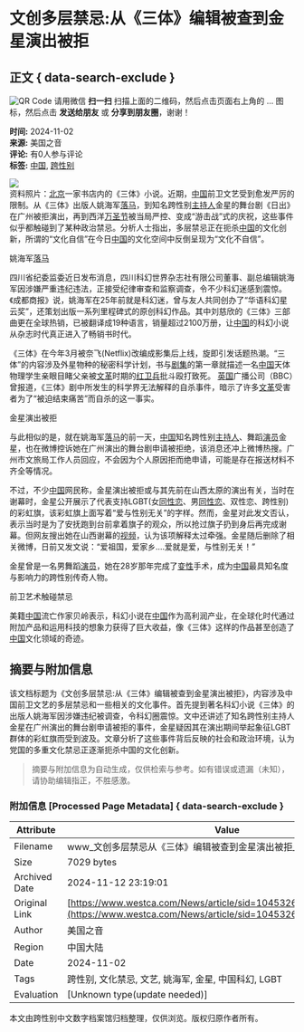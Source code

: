 # 文创多层禁忌:从《三体》编辑被查到金星演出被拒

## 正文 { data-search-exclude }


![QR Code](https://chart.googleapis.com/chart?chs=280x280&cht=qr&choe=UTF-8&chl=http%3A%2F%2Fwww.vancouverren.com%2Fpda%2Fnews%2Fop%3Dview%2Fsid%3D1045326%2Fapp%3Dweixin%2Fruid%3D1%2Flang%3Dschinese.html) 请用微信 **扫一扫** 扫描上面的二维码，然后点击页面右上角的 ... 图标，然后点击 **发送给朋友** 或 **分享到朋友圈**，谢谢！

**时间:** 2024-11-02  
**来源:** 美国之音  
**评论:** 有0人参与评论  
**标签:** [中国](News/tags/tag=%D6%D0%B9%FA/lang=schinese.html?utm_source=westca&utm_medium=tag&utm_campaign=news_extend), [跨性别](News/tags/tag=%D6%F7%B3%D6%C8%CB/lang=schinese.html?utm_source=westca&utm_medium=tag&utm_campaign=news_extend)  

![](images/Image/20241102/a7ba69a134d32217fc1625ec0c428ab1.webp)  
资料照片：[北京](News/tags/tag=%B1%B1%BE%A9/lang=schinese.html?utm_source=westca&utm_medium=tag&utm_campaign=news_extend)一家书店内的《三体》小说。近期，[中国](News/tags/tag=%D6%D0%B9%FA/lang=schinese.html?utm_source=westca&utm_medium=tag&utm_campaign=news_extend)前卫文艺受到愈发严厉的限制。从《三体》出版人姚海军[落马](News/tags/tag=%C2%E4%C2%ED/lang=schinese.html?utm_source=westca&utm_medium=tag&utm_campaign=news_extend)，到知名跨性别[主持人](News/tags/tag=%D6%F7%B3%D6%C8%CB/lang=schinese.html?utm_source=westca&utm_medium=tag&utm_campaign=news_extend)金星的舞台剧《日出》在广州被拒演出，再到西洋[万圣节](News/tags/tag=%CD%F2%CA%A5%BD%DA/lang=schinese.html?utm_source=westca&utm_medium=tag&utm_campaign=news_extend)被当局严控、变成“游击战”式的庆祝，这些事件似乎都触碰到了某种政治禁忌。分析人士指出，多层禁忌正在扼杀[中国](News/tags/tag=%D6%D0%B9%FA/lang=schinese.html?utm_source=westca&utm_medium=tag&utm_campaign=news_extend)的文化创新，所谓的“文化自信”在今日[中国](News/tags/tag=%D6%D0%B9%FA/lang=schinese.html?utm_source=westca&utm_medium=tag&utm_campaign=news_extend)的文化空间中反倒呈现为“文化不自信”。

姚海军[落马](News/tags/tag=%C2%E4%C2%ED/lang=schinese.html?utm_source=westca&utm_medium=tag&utm_campaign=news_extend) 

四川省纪委监委近日发布消息，四川科幻世界杂志社有限公司董事、副总编辑姚海军因涉嫌严重违纪违法，正接受纪律审查和监察调查，令不少科幻迷感到震惊。《成都商报》说，姚海军在25年前就是科幻迷，曾与友人共同创办了“华语科幻星云奖”，还策划出版一系列里程碑式的原创科幻作品。其中刘慈欣的《三体》三部曲更在全球热销，已被翻译成19种语言，销量超过2100万册，让[中国](News/tags/tag=%D6%D0%B9%FA/lang=schinese.html?utm_source=westca&utm_medium=tag&utm_campaign=news_extend)的科幻小说从杂志时代真正进入了畅销书时代。

《三体》在今年3月被奈飞(Netflix)改编成影集后上线，旋即引发话题热潮。“三体”的内容涉及外星物种的秘密科学计划，书与[剧集](News/tags/tag=%BE%E7%BC%AF/lang=schinese.html?utm_source=westca&utm_medium=tag&utm_campaign=news_extend)的第一章就描述一名[中国](News/tags/tag=%D6%D0%B9%FA/lang=schinese.html?utm_source=westca&utm_medium=tag&utm_campaign=news_extend)天体物理学生亲眼目睹父亲被[文革](News/tags/tag=%CE%C4%B8%EF/lang=schinese.html?utm_source=westca&utm_medium=tag&utm_campaign=news_extend)时期的[红卫兵](News/tags/tag=%BA%EC%CE%C0%B1%F8/lang=schinese.html?utm_source=westca&utm_medium=tag&utm_campaign=news_extend)批斗殴打致死。 [英国](News/tags/tag=%D3%A2%B9%FA/lang=schinese.html?utm_source=westca&utm_medium=tag&utm_campaign=news_extend)广播公司（BBC）曾报道，《三体》剧中所发生的科学界无法解释的自杀事件，暗示了许多[文革](News/tags/tag=%CE%C4%B8%EF/lang=schinese.html?utm_source=westca&utm_medium=tag&utm_campaign=news_extend)受害者为了“被迫结束痛苦”而自杀的这一事实。

金星演出被拒 

与此相似的是，就在姚海军[落马](News/tags/tag=%C2%E4%C2%ED/lang=schinese.html?utm_source=westca&utm_medium=tag&utm_campaign=news_extend)的前一天，[中国](News/tags/tag=%D6%D0%B9%FA/lang=schinese.html?utm_source=westca&utm_medium=tag&utm_campaign=news_extend)知名跨性别[主持人](News/tags/tag=%D6%F7%B3%D6%C8%CB/lang=schinese.html?utm_source=westca&utm_medium=tag&utm_campaign=news_extend)、舞蹈[演员](News/tags/tag=%D1%DD%D4%B1/lang=schinese.html?utm_source=westca&utm_medium=tag&utm_campaign=news_extend)金星，也在微博控诉她在广州演出的舞台剧申请被拒绝，该消息还冲上微博热搜。广州市文旅局工作人员回应，不会因为个人原因拒而绝申请，可能是存在报送材料不齐全等情况。

不过，不少[中国](News/tags/tag=%D6%D0%B9%FA/lang=schinese.html?utm_source=westca&utm_medium=tag&utm_campaign=news_extend)网民称，金星演出被拒或与其先前在山西太原的演出有关，当时在谢幕时，金星公开展示了代表支持LGBT(女[同性恋](News/tags/tag=%CD%AC%D0%D4%C1%B5/lang=schinese.html?utm_source=westca&utm_medium=tag&utm_campaign=news_extend)、男[同性恋](News/tags/tag=%CD%AC%D0%D4%C1%B5/lang=schinese.html?utm_source=westca&utm_medium=tag&utm_campaign=news_extend)、双性恋、跨性别)的彩虹旗，该彩虹旗上面写着“爱与性别无关”的字样。然而，金星对此发文否认，表示当时是为了安抚跑到台前拿着旗子的观众，所以抢过旗子扔到身后再完成谢幕。但网友搜出她在山西谢幕的[视频](News/tags/tag=%CA%D3%C6%B5/lang=schinese.html?utm_source=westca&utm_medium=tag&utm_campaign=news_extend)，认为该项解释太过牵强。金星随后删除了相关微博，日前又发文说：“爱祖国，爱家乡….爱就是爱，与性别无关！”

金星曾是一名男舞蹈[演员](News/tags/tag=%D1%DD%D4%B1/lang=schinese.html?utm_source=westca&utm_medium=tag&utm_campaign=news_extend)，她在28岁那年完成了[变性](News/tags/tag=%B1%E4%D0%D4/lang=schinese.html?utm_source=westca&utm_medium=tag&utm_campaign=news_extend)手术，成为[中国](News/tags/tag=%D6%D0%B9%FA/lang=schinese.html?utm_source=westca&utm_medium=tag&utm_campaign=news_extend)最具知名度与影响力的跨性别传奇人物。

前卫艺术触碰禁忌 

美籍[中国](News/tags/tag=%D6%D0%B9%FA/lang=schinese.html?utm_source=westca&utm_medium=tag&utm_campaign=news_extend)流亡作家贝岭表示，科幻小说在[中国](News/tags/tag=%D6%D0%B9%FA/lang=schinese.html?utm_source=westca&utm_medium=tag&utm_campaign=news_extend)作为高利润产业，在全球化时代通过附加产品和运用科技的想象力获得了巨大收益，像《三体》这样的作品甚至创造了[中国](News/tags/tag=%D6%D0%B9%FA/lang=schinese.html?utm_source=westca&utm_medium=tag&utm_campaign=news_extend)文化领域的奇迹。
<!-- tcd_original_link https://www.westca.com/News/article/sid=1045326/lang=schinese.html -->
## 摘要与附加信息

<!-- tcd_abstract -->
该文档标题为《文创多层禁忌:从《三体》编辑被查到金星演出被拒》，内容涉及中国前卫文艺的多层禁忌和一些相关的文化事件。首先提到著名科幻小说《三体》的出版人姚海军因涉嫌违纪被调查，令科幻圈震惊。文中还讲述了知名跨性别主持人金星在广州演出的舞台剧申请被拒的事件，金星疑因其在演出期间举起象征LGBT群体的彩虹旗而受到波及。文章分析了这些事件背后反映的社会和政治环境，认为党国的多重文化禁忌正逐渐扼杀中国的文化创新。
<!-- tcd_abstract_end -->

> 摘要与附加信息为自动生成，仅供检索与参考。如有错误或遗漏（未知），请协助编辑指正，不胜感激。

### 附加信息 [Processed Page Metadata] { data-search-exclude }

| Attribute       | Value                                  |
|-----------------|----------------------------------------|
| Filename        | www_文创多层禁忌从《三体》编辑被查到金星演出被拒_-_加西网.md                             |
| Size            | 7029 bytes                           |
| Archived Date   | 2024-11-12 23:19:01                             |
| Original Link   | [https://www.westca.com/News/article/sid=1045326/lang=schinese.html](https://www.westca.com/News/article/sid=1045326/lang=schinese.html)                       |
| Author          | 美国之音                               |
| Region          | 中国大陆                               |
| Date            | 2024-11-02                                 |
| Tags            | 跨性别, 文化禁忌, 文艺, 姚海军, 金星, 中国科幻, LGBT                                 |
| Evaluation            | [Unknown type(update needed)]                                 |
<!-- tcd_table_end -->

本文由跨性别中文数字档案馆归档整理，仅供浏览。版权归原作者所有。
